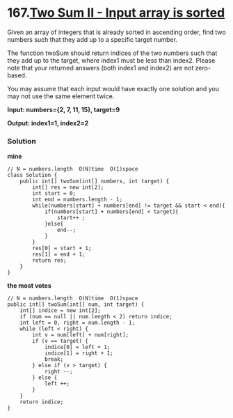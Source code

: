 # 167.[Two Sum II - Input array is sorted](https://leetcode.com/problems/two-sum-ii-input-array-is-sorted/description/)

Given an array of integers that is already sorted in ascending order, find two numbers such that they add up to a specific target number.

The function twoSum should return indices of the two numbers such that they add up to the target, where index1 must be less than index2. Please note that your returned answers (both index1 and index2) are not zero-based.

You may assume that each input would have exactly one solution and you may not use the same element twice.

**Input: numbers={2, 7, 11, 15}, target=9**

**Output: index1=1, index2=2**

### Solution
**mine**
```
// N = numbers.length  O(N)time  O(1)space
class Solution {
    public int[] twoSum(int[] numbers, int target) {
        int[] res = new int[2];
        int start = 0;
        int end = numbers.length - 1;
        while(numbers[start] + numbers[end] != target && start < end){
            if(numbers[start] + numbers[end] < target){
                start++ ; 
            }else{
                end--;
            }
        }
        res[0] = start + 1;
        res[1] = end + 1;
        return res;
    }
}
```

**the most votes**
```
// N = numbers.length  O(N)time  O(1)space
public int[] twoSum(int[] num, int target) {
    int[] indice = new int[2];
    if (num == null || num.length < 2) return indice;
    int left = 0, right = num.length - 1;
    while (left < right) {
        int v = num[left] + num[right];
        if (v == target) {
            indice[0] = left + 1;
            indice[1] = right + 1;
            break;
        } else if (v > target) {
            right --;
        } else {
            left ++;
        }
    }
    return indice;
}
```
